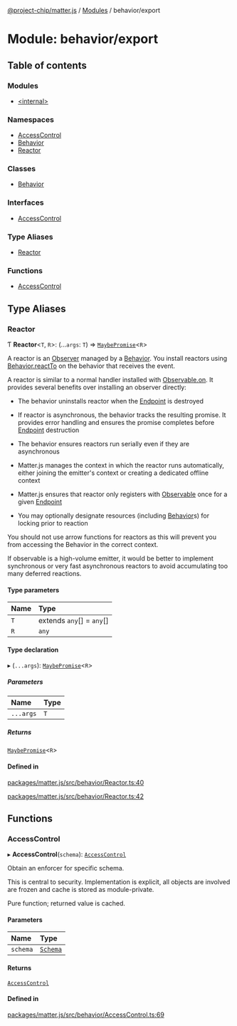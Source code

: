 [@project-chip/matter.js](../README.md) / [Modules](../modules.md) / behavior/export

# Module: behavior/export

## Table of contents

### Modules

- [\<internal\>](behavior_export._internal_.md)

### Namespaces

- [AccessControl](behavior_export.AccessControl.md)
- [Behavior](behavior_export.Behavior.md)
- [Reactor](behavior_export.Reactor.md)

### Classes

- [Behavior](../classes/behavior_export.Behavior-1.md)

### Interfaces

- [AccessControl](../interfaces/behavior_export.AccessControl-1.md)

### Type Aliases

- [Reactor](behavior_export.md#reactor)

### Functions

- [AccessControl](behavior_export.md#accesscontrol)

## Type Aliases

### Reactor

Ƭ **Reactor**\<`T`, `R`\>: (...`args`: `T`) => [`MaybePromise`](util_export.md#maybepromise)\<`R`\>

A reactor is an [Observer](util_export.md#observer) managed by a [Behavior](../classes/behavior_export.Behavior-1.md).  You install reactors using [Behavior.reactTo](../classes/behavior_export.Behavior-1.md#reactto)
on the behavior that receives the event.

A reactor is similar to a normal handler installed with [Observable.on](../interfaces/util_export.Observable.md#on).  It provides several benefits over
installing an observer directly:

  - The behavior uninstalls reactor when the [Endpoint](../classes/endpoint_export.Endpoint-1.md) is destroyed

  - If reactor is asynchronous, the behavior tracks the resulting promise.  It provides error handling and
    ensures the promise completes before [Endpoint](../classes/endpoint_export.Endpoint-1.md) destruction

  - The behavior ensures reactors run serially even if they are asynchronous

  - Matter.js manages the context in which the reactor runs automatically, either joining the emitter's context or
    creating a dedicated offline context

  - Matter.js ensures that reactor only registers with [Observable](util_export.md#observable) once for a given [Endpoint](../classes/endpoint_export.Endpoint-1.md)

  - You may optionally designate resources (including [Behavior](../classes/behavior_export.Behavior-1.md)s) for locking prior to reaction

You should not use arrow functions for reactors as this will prevent you from accessing the Behavior in the correct
context.

If observable is a high-volume emitter, it would be better to implement synchronous or very fast asynchronous
reactors to avoid accumulating too many deferred reactions.

#### Type parameters

| Name | Type |
| :------ | :------ |
| `T` | extends `any`[] = `any`[] |
| `R` | `any` |

#### Type declaration

▸ (`...args`): [`MaybePromise`](util_export.md#maybepromise)\<`R`\>

##### Parameters

| Name | Type |
| :------ | :------ |
| `...args` | `T` |

##### Returns

[`MaybePromise`](util_export.md#maybepromise)\<`R`\>

#### Defined in

[packages/matter.js/src/behavior/Reactor.ts:40](https://github.com/project-chip/matter.js/blob/3adaded6/packages/matter.js/src/behavior/Reactor.ts#L40)

[packages/matter.js/src/behavior/Reactor.ts:42](https://github.com/project-chip/matter.js/blob/3adaded6/packages/matter.js/src/behavior/Reactor.ts#L42)

## Functions

### AccessControl

▸ **AccessControl**(`schema`): [`AccessControl`](../interfaces/behavior_export.AccessControl-1.md)

Obtain an enforcer for specific schema.

This is central to security.  Implementation is explicit, all objects are involved are frozen and cache is stored as
module-private.

Pure function; returned value is cached.

#### Parameters

| Name | Type |
| :------ | :------ |
| `schema` | [`Schema`](behavior_cluster_export._internal_.md#schema) |

#### Returns

[`AccessControl`](../interfaces/behavior_export.AccessControl-1.md)

#### Defined in

[packages/matter.js/src/behavior/AccessControl.ts:69](https://github.com/project-chip/matter.js/blob/3adaded6/packages/matter.js/src/behavior/AccessControl.ts#L69)
